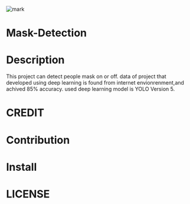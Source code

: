 ![mark](https://user-images.githubusercontent.com/62469567/134882013-2252ddce-8d64-4fe8-a53a-4e3c1d1e2c1c.png)

# Mask-Detection

# Description
This project can detect people mask on or off. data of  project that developed using deep learning is found from internet envionrenment,and achived 85% accuracy.
used deep learning model is YOLO Version 5.

# CREDIT

# Contribution

# Install

# LICENSE
